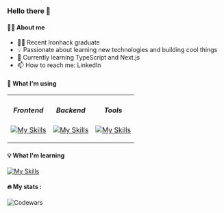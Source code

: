 ### Hello there 👋

#### 🧑‍💻 About me

- 👨‍🎓 Recent Ironhack graduate
- 💡 Passionate about learning new technologies and building cool things
- 🌱 Currently learning TypeScript and Next.js
- 📫 How to reach me: LinkedIn

#### 🔧 What I'm using

<table border="0">
  <tr>
    <td align="center" valign="top" style="border: none;">

##### Frontend

<div align="center">

[![My Skills](https://skillicons.dev/icons?i=html,css,javascript,react,bootstrap,&perline=3)](https://skillicons.dev)

</div>
</td>
<td align="center" valign="top" style="border: none;">

##### Backend

<div align="center">

[![My Skills](https://skillicons.dev/icons?i=nodejs,express,&perline=3)](https://skillicons.dev)

</div>
</td>
<td align="center" valign="top" style="border: none;">

##### Tools

<div align="center">

[![My Skills](https://skillicons.dev/icons?i=git,github,vscode,figma,postman,&perline=3)](https://skillicons.dev)

</div>
</td>
  </tr>
</table>

#### 💡 What I'm learning

[![My Skills](https://skillicons.dev/icons?i=typescript,tailwind,next,&perline=3)](https://skillicons.dev)

#### 🔥 My stats :

![Codewars](https://github.r2v.ch/codewars?user=imason5&stroke=grey)
